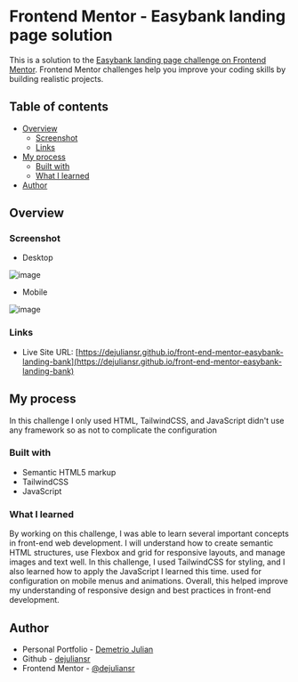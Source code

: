 # Frontend Mentor - Easybank landing page solution

This is a solution to the [Easybank landing page challenge on Frontend Mentor](https://www.frontendmentor.io/challenges/easybank-landing-page-WaUhkoDN). Frontend Mentor challenges help you improve your coding skills by building realistic projects. 

## Table of contents

- [Overview](#overview)
  - [Screenshot](#screenshot)
  - [Links](#links)
- [My process](#my-process)
  - [Built with](#built-with)
  - [What I learned](#what-i-learned)
- [Author](#author)

## Overview

### Screenshot

- Desktop

![image](https://github.com/user-attachments/assets/7ccc502f-6237-4bb8-9bb6-0768030d38ec)

- Mobile

![image](https://github.com/user-attachments/assets/795751ac-5887-49e8-a712-3fbf90f98041)

### Links

- Live Site URL: [https://dejuliansr.github.io/front-end-mentor-easybank-landing-bank](https://dejuliansr.github.io/front-end-mentor-easybank-landing-bank)

## My process

In this challenge I only used HTML, TailwindCSS, and JavaScript didn't use any framework so as not to complicate the configuration

### Built with

- Semantic HTML5 markup
- TailwindCSS
- JavaScript

### What I learned

By working on this challenge, I was able to learn several important concepts in front-end web development. I will understand how to create semantic HTML structures, use Flexbox and grid for responsive layouts, and manage images and text well. In this challenge, I used TailwindCSS for styling, and I also learned how to apply the JavaScript I learned this time. used for configuration on mobile menus and animations. Overall, this helped improve my understanding of responsive design and best practices in front-end development.

## Author

- Personal Portfolio - [Demetrio Julian](https://dejulian.netlify.app)
- Github - [dejuliansr](https://github.com/dejuliansr)
- Frontend Mentor - [@dejuliansr](https://www.frontendmentor.io/profile/dejuliansr)

